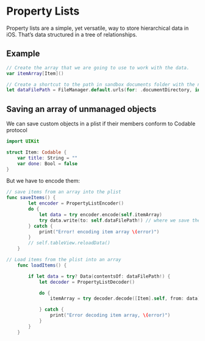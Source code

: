 # Property Lists

Property lists are a simple, yet versatile, way to store hierarchical data in iOS. That’s data structured in a tree of relationships.

## Example

```swift
// Create the array that we are going to use to work with the data.
var itemArray[Item]()

// Create a shortcut to the path in sandbox documents folder with the name of the file that is going to be writen to disk ("Items.plist")
let dataFilePath = FileManager.default.urls(for: .documentDirectory, in: .userDomainMask).first?.appendingPathComponent("Items.plist")
```

## Saving an array of unmanaged objects

We can save custom objects in a plist if their members conform to Codable protocol

```swift
import UIKit

struct Item: Codable {
    var title: String = ""
    var done: Bool = false
}

```

But we have to encode them:

```swift
// save items from an array into the plist
func saveItems() {
        let encoder = PropertyListEncoder()
        do {
            let data = try encoder.encode(self.itemArray)
            try data.write(to: self.dataFilePath!) // where we save the data
        } catch {
            print("Error! encoding item array \(error)")
        }
        // self.tableView.reloadData()
    }
```

```swift
// Load items from the plist into an array
    func loadItems() {

        if let data = try? Data(contentsOf: dataFilePath!) {
            let decoder = PropertyListDecoder()

            do {
                itemArray = try decoder.decode([Item].self, from: data)

            } catch {
                print("Error decoding item array, \(error)")
            }
        }
    }
```